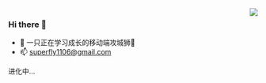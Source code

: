 <img align="right" src="https://github-readme-stats.vercel.app/api?username=gittosuperfly&show_icons=true&icon_color=CE1D2D&text_color=718096&bg_color=ffffff&hide_title=true" />

### Hi there 👋

- 📙  一只正在学习成长的移动端攻城狮🦁
- 📫  [superfly1106@gmail.com](mailto:superfly1106@gmail.com)



进化中...
